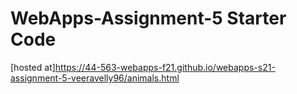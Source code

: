 # WebApps-Assignment-5 Starter Code
[hosted at]https://44-563-webapps-f21.github.io/webapps-s21-assignment-5-veeravelly96/animals.html